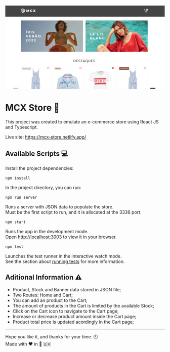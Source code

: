 ![MCX Store](/public/og-image.png)

# MCX Store :dress:

This project was created to emulate an e-commerce store using React JS and Typescript.

Live site: https://mcx-store.netlify.app/

## Available Scripts :computer:

Install the project dependencies:

```
npm install
```

In the project directory, you can run:

```
npm run server
```

Runs a server with JSON data to populate the store.\
Must be the first script to run, and it is allocated at the 3336 port.

```
npm start
```

Runs the app in the development mode.\
Open [http://localhost:3003](http://localhost:3003) to view it in your browser.

```
npm test
```

Launches the test runner in the interactive watch mode.\
See the section about [running tests](https://facebook.github.io/create-react-app/docs/running-tests) for more information.

## Aditional Information :warning:

- Product, Stock and Banner data stored in JSON file;
- Two Routes: Home and Cart;
- You can add an product to the Cart;
- The amount of products in the Cart is limited by the available Stock;
- Click on the Cart icon to navigate to the Cart page;
- Increase or decrease product amount inside the Cart page;
- Product total price is updated acordingly in the Cart page;

---

Hope you like it, and thanks for your time. :clock9:\
Made with ❤️ in :small_red_triangle: :brazil:
